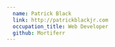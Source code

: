 ```yaml
---
  name: Patrick Black
  link: http://patrickblackjr.com
  occupation_title: Web Developer
  github: Mortiferr
---
```


